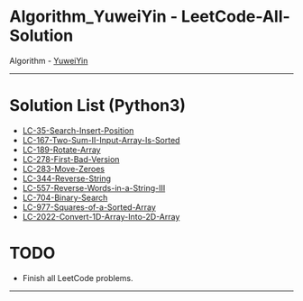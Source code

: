 # Algorithm_YuweiYin - LeetCode-All-Solution

Algorithm - [YuweiYin](https://github.com/YuweiYin)

---

# Solution List (Python3)

- [LC-35-Search-Insert-Position](./Python3/LC-35-Search-Insert-Position.py)
- [LC-167-Two-Sum-II-Input-Array-Is-Sorted](./Python3/LC-167-Two-Sum-II-Input-Array-Is-Sorted.py)
- [LC-189-Rotate-Array](./Python3/LC-189-Rotate-Array.py)
- [LC-278-First-Bad-Version](./Python3/LC-278-First-Bad-Version.py)
- [LC-283-Move-Zeroes](./Python3/LC-283-Move-Zeroes.py)
- [LC-344-Reverse-String](./Python3/LC-344-Reverse-String.py)
- [LC-557-Reverse-Words-in-a-String-III](./Python3/LC-557-Reverse-Words-in-a-String-III.py)
- [LC-704-Binary-Search](./Python3/LC-704-Binary-Search.py)
- [LC-977-Squares-of-a-Sorted-Array](./Python3/LC-977-Squares-of-a-Sorted-Array.py)
- [LC-2022-Convert-1D-Array-Into-2D-Array](./Python3/LC-2022-Convert-1D-Array-Into-2D-Array.py)

# TODO

- Finish all LeetCode problems.

---
